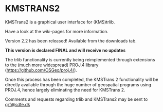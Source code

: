 # KMSTRANS2 #
KMSTrans2 is a graphical user interface for (KMS)trlib.

Have a look at the wiki-pages for more information.

Version 2.2 has been released! Available from the downloads tab.

**This version is declared FINAL and will receive no updates**

The trlib functionality is currently being reimplemented through
extensions to the (much more widespread) PROJ.4 library
(https://github.com/OSGeo/proj.4/).

Once this process has been completed, the KMSTrans 2 functionality
will be directly available through the huge number of geospatial programs
using PROJ.4, hence largely eliminating the need for KMSTrans 2.

Comments and requests regarding trlib and KMSTrans2 may be sent to grf@sdfe.dk